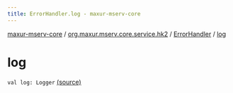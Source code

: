 ```yaml
---
title: ErrorHandler.log - maxur-mserv-core
---
```


[maxur-mserv-core](../../index.html) / [org.maxur.mserv.core.service.hk2](../index.html) / [ErrorHandler](index.html) / [log](.)

# log

`val log: Logger` [(source)](https://github.com/myunusov/maxur-mserv/tree/master/maxur-mserv-core/src/main/kotlin/org/maxur/mserv/core/service/hk2/ErrorHandler.kt#L23)